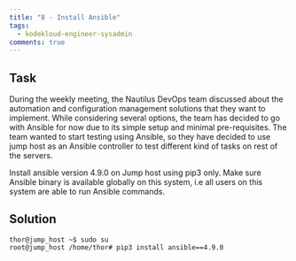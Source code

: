 ```yaml
---
title: "8 - Install Ansible"
tags:
  - kodekloud-engineer-sysadmin
comments: true
---
```


## Task


During the weekly meeting, the Nautilus DevOps team discussed about the automation and configuration management solutions that they want to implement. While considering several options, the team has decided to go with Ansible for now due to its simple setup and minimal pre-requisites. The team wanted to start testing using Ansible, so they have decided to use jump host as an Ansible controller to test different kind of tasks on rest of the servers.

Install ansible version 4.9.0 on Jump host using pip3 only. Make sure Ansible binary is available globally on this system, i.e all users on this system are able to run Ansible commands.

## Solution

```shell
thor@jump_host ~$ sudo su
root@jump_host /home/thor# pip3 install ansible==4.9.0
```
